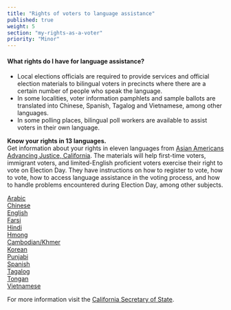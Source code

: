 ```yaml
---
title: "Rights of voters to language assistance"
published: true
weight: 5
section: "my-rights-as-a-voter"
priority: "Minor"
---
```

#### What rights do I have for language assistance?  
- Local elections officials are required to provide services and official election materials to bilingual voters in precincts where there are a certain number of people who speak the language.
- In some localities, voter information pamphlets and sample ballots are translated into Chinese, Spanish, Tagalog and Vietnamese, among other languages.
- In some polling places, bilingual poll workers are available to assist voters in their own language.  

**Know your rights in 13 languages.**  
Get information about your rights in eleven languages from [Asian Americans Advancing Justice, California](
https://www.advancingjustice-alc.org/know-your-voting-rights/). The materials will help first-time voters, immigrant voters, and limited-English proficient voters exercise their right to vote on Election Day. They have instructions on how to register to vote, how to vote, how to access language assistance in the voting process, and how to handle problems encountered during Election Day, among other subjects.  

[Arabic](https://www.advancingjustice-alc.org/wp-content/uploads/2020/02/KYVR-nonvca-arabic_v02.pdf)  
[Chinese](https://www.advancingjustice-alc.org/wp-content/uploads/2020/02/KYVR-nonvca-chinese_v01.pdf)  
[English](https://www.advancingjustice-alc.org/wp-content/uploads/2020/02/KYVR-nonvca_english.pdf)  
[Farsi](https://www.advancingjustice-alc.org/wp-content/uploads/2020/02/KYVR-nonvca-farsi_v02.pdf)  
[Hindi](https://www.advancingjustice-alc.org/wp-content/uploads/2020/02/KYVR-nonvca-hindi_v01.pdf)  
[Hmong](https://www.advancingjustice-alc.org/wp-content/uploads/2020/02/KYVR-nonvca-hmong_v01.pdf)  
[Cambodian/Khmer](https://www.advancingjustice-alc.org/wp-content/uploads/2020/02/KYVR-nonvca-khmer_v01.pdf)  
[Korean](https://www.advancingjustice-alc.org/wp-content/uploads/2020/02/KYVR-nonvca-korean_v01.pdf)  
[Punjabi](https://www.advancingjustice-alc.org/wp-content/uploads/2020/02/KYVR-nonvca-punjabi_v01.pdf)  
[Spanish](https://www.advancingjustice-alc.org/wp-content/uploads/2020/02/KYVR-nonvca-spanish_v01.pdf)  
[Tagalog](https://www.advancingjustice-alc.org/wp-content/uploads/2020/02/KYVR-nonvca-tagalog_v01.pdf)  
[Tongan](https://www.advancingjustice-alc.org/wp-content/uploads/2020/02/KYVR-nonvca-tongan_v01.pdf)  
[Vietnamese](https://www.advancingjustice-alc.org/wp-content/uploads/2020/02/KYVR-nonvca-vietnamese_v01.pdf)  

For more information visit the [California Secretary of State](http://www.sos.ca.gov/elections/voting-resources/voting-california).
